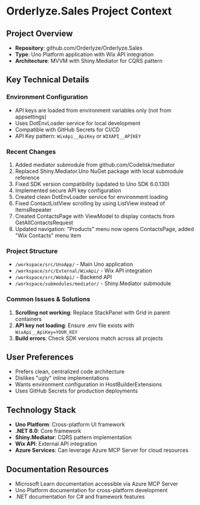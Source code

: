 # Orderlyze.Sales Project Context

## Project Overview
- **Repository**: github.com/Orderlyze/Orderlyze.Sales
- **Type**: Uno Platform application with Wix API integration
- **Architecture**: MVVM with Shiny.Mediator for CQRS pattern

## Key Technical Details

### Environment Configuration
- API keys are loaded from environment variables only (not from appsettings)
- Uses DotEnvLoader service for local development
- Compatible with GitHub Secrets for CI/CD
- API Key pattern: `WixApi__ApiKey` or `WIXAPI__APIKEY`

### Recent Changes
1. Added mediator submodule from github.com/Codelisk/mediator
2. Replaced Shiny.Mediator.Uno NuGet package with local submodule reference
3. Fixed SDK version compatibility (updated to Uno SDK 6.0.130)
4. Implemented secure API key configuration
5. Created clean DotEnvLoader service for environment loading
6. Fixed ContactListView scrolling by using ListView instead of ItemsRepeater
7. Created ContactsPage with ViewModel to display contacts from GetAllContactsRequest
8. Updated navigation: "Products" menu now opens ContactsPage, added "Wix Contacts" menu item

### Project Structure
- `/workspace/src/UnoApp/` - Main Uno application
- `/workspace/src/External/WixApi/` - Wix API integration
- `/workspace/src/WebApi/` - Backend API
- `/workspace/submodules/mediator/` - Shiny.Mediator submodule

### Common Issues & Solutions
1. **Scrolling not working**: Replace StackPanel with Grid in parent containers
2. **API key not loading**: Ensure .env file exists with `WixApi__ApiKey=YOUR_KEY`
3. **Build errors**: Check SDK versions match across all projects

## User Preferences
- Prefers clean, centralized code architecture
- Dislikes "ugly" inline implementations
- Wants environment configuration in HostBuilderExtensions
- Uses GitHub Secrets for production deployments

## Technology Stack
- **Uno Platform**: Cross-platform UI framework
- **.NET 8.0**: Core framework
- **Shiny.Mediator**: CQRS pattern implementation
- **Wix API**: External API integration
- **Azure Services**: Can leverage Azure MCP Server for cloud resources

## Documentation Resources
- Microsoft Learn documentation accessible via Azure MCP Server
- Uno Platform documentation for cross-platform development
- .NET documentation for C# and framework features